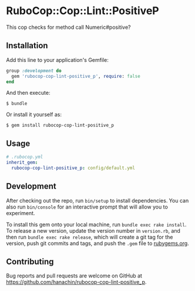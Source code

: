 # RuboCop::Cop::Lint::PositiveP

This cop checks for method call Numeric#positive?

## Installation

Add this line to your application's Gemfile:

```ruby
group :development do
  gem 'rubocop-cop-lint-positive_p', require: false
end
```

And then execute:

    $ bundle

Or install it yourself as:

    $ gem install rubocop-cop-lint-positive_p

## Usage

```yaml
# .rubocop.yml
inherit_gem:
  rubocop-cop-lint-positive_p: config/default.yml
```

## Development

After checking out the repo, run `bin/setup` to install dependencies. You can also run `bin/console` for an interactive prompt that will allow you to experiment.

To install this gem onto your local machine, run `bundle exec rake install`. To release a new version, update the version number in `version.rb`, and then run `bundle exec rake release`, which will create a git tag for the version, push git commits and tags, and push the `.gem` file to [rubygems.org](https://rubygems.org).

## Contributing

Bug reports and pull requests are welcome on GitHub at https://github.com/hanachin/rubocop-cop-lint-positive_p.
